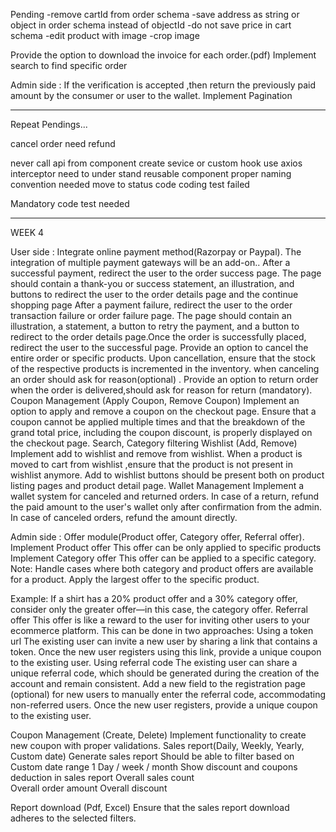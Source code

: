 Pending
-remove cartId from order schema
-save address as string or object in order schema instead of objectId
-do not save price in cart schema
-edit product with image
-crop image

Provide the option to download the invoice for each order.(pdf)
Implement search to find specific order

Admin side :
If the verification is accepted ,then return the previously paid amount by the consumer or user to the wallet.
Implement Pagination


------------------------------------------------------------------------------------------------------------------------------------------
Repeat Pendings...

<!-- issue in update product -->
<!-- implement backend pagination in product -->
<!-- issue in coupon validation -->
<!-- implement backend pagination in coupon -->
<!-- implement backend pagination in offer -->
<!-- Issue in payment gateway integration -->
cancel order need refund
<!-- wallet need pagination -->
<!-- keep same currency throught application -->
<!-- order listing need pagination -->
never call api from component
create sevice or custom hook
use axios interceptor
need to under stand reusable component
proper naming convention needed
move to status code 
coding test failed
 
Mandatory code test needed


------------------------------------------------------------------------------------------------------------------------------------------



WEEK 4

User side :
Integrate online payment method(Razorpay or Paypal). The integration of multiple payment gateways will be an add-on..
After a successful payment, redirect the user to the order success page. The page should contain a thank-you or success statement, an illustration, and buttons to redirect the user to the order details page and the continue shopping page
After a payment failure, redirect the user to the order transaction failure or order failure page. The page should contain an illustration, a statement, a button to retry the payment, and a button to redirect to the order details page.Once the order is successfully placed, redirect the user to the successful page.
Provide an option to cancel the entire order or specific products. Upon cancellation, ensure that the stock of the respective products is incremented in the inventory.
when canceling an order should ask for reason(optional) .
Provide an option to return order when the order is delivered,should ask for reason for return (mandatory).
Coupon Management (Apply Coupon, Remove Coupon) 
Implement an option to apply and remove a coupon on the checkout page. Ensure that a coupon cannot be applied multiple times and that the breakdown of the grand total price, including the coupon discount, is properly displayed on the checkout page.
Search, Category filtering
Wishlist (Add, Remove)
Implement add to wishlist and remove from wishlist.
When a product is moved to cart from wishlist ,ensure that the product is not present in wishlist anymore.
Add to wishlist buttons should be present both on product listing pages and product detail page.
Wallet Management
Implement a wallet system for canceled and returned orders.
In case of a return, refund the paid amount to the user's wallet only after confirmation from the admin.
In case of canceled orders, refund the amount directly.

Admin side : 
Offer module(Product offer, Category offer, Referral offer).
Implement Product offer
This offer can be only applied to specific products
Implement Category offer 
This offer can be applied to a specific category.
Note:
Handle cases where both category and product offers are available for a product. 
  Apply the largest offer to the specific product.

Example:
If a shirt has a 20% product offer and a 30% category offer, consider only the 
greater offer—in this case, the category offer.
Referral offer
This offer is like a reward to the user for inviting other users to your ecommerce platform.
This can be done in two approaches:
Using a token url
The existing user can invite a new user by sharing a link that contains a token.
Once the new user registers using this link, provide a unique coupon to the existing user.
Using referral code
The existing user can share a unique referral code, which should be generated during the creation of the account and remain consistent.
Add a new field to the registration page (optional) for new users to manually enter the referral code, accommodating non-referred users.
Once the new user registers, provide a unique coupon to the existing user.

Coupon Management (Create, Delete)
Implement functionality to create new coupon with proper validations.
Sales report(Daily, Weekly, Yearly, Custom date)
Generate sales report 
Should be able to filter based on  
Custom date range 
1 Day / week / month 
Show discount and coupons deduction in sales report 
Overall sales count  
Overall order amount 
Overall discount

Report download (Pdf, Excel)
Ensure that the sales report download adheres to the selected filters.






